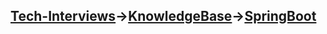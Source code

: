 [Tech-Interviews](../../README.md)->[KnowledgeBase](../KnowledgeBase.md)->[SpringBoot](../SpringBoot/SpringBoot.md)
---